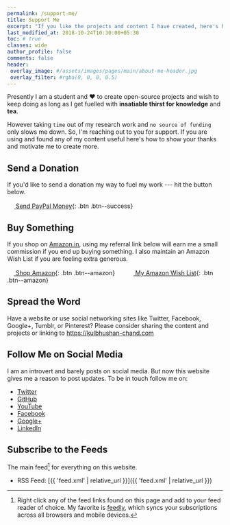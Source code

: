 ```yaml
---
permalink: /support-me/
title: Support Me
excerpt: "If you like the projects and content I have created, here's how to show your thanks and motivate me to create more of it."
last_modified_at: 2018-10-24T10:30:00+05:30
toc: # true
classes: wide
author_profile: false
comments: false
header:
 overlay_image: #/assets/images/pages/main/about-me-header.jpg
 overlay_filter: #rgba(0, 0, 0, 0.5)
---
```


Presently I am a student and ❤️ to create open-source projects and wish to keep doing as long as I get fuelled with **insatiable thirst for knowledge** and **tea**.

However taking `time` out of my research work and `no source of funding` only slows me down. So, I'm reaching out to you for support. If you are using and found any of my content useful here's how to show your thanks and motivate me to create more.

## Send a Donation

If you'd like to send a donation my way to fuel my work --- hit the button below.  

[<svg class="icon icon--paypal" width="16px" height="16px"><use xlink:href="{{ 'icons.svg#icon-paypal' | prepend: 'assets/icons/' | relative_url }}"></use></svg> Send PayPal Money](https://www.paypal.me/KulbhushanChand){: .btn .btn--success}


## Buy Something

If you shop on [Amazon.in](https://www.amazon.in/ref=as_li_ss_tl?ie=UTF8&linkCode=ll2&tag=ylog0a-21&linkId=1050d8ec861cb7e48bca1b4b6f8d3e3f&language=en_IN), using my referral link below will earn me a small commission if you end up buying something. I also maintain an Amazon Wish List if you are feeling extra generous.

[<svg class="icon icon--amazon" width="16px" height="16px"><use xlink:href="{{ 'icons.svg#icon-amazon' | prepend: 'assets/icons/' | relative_url }}"></use></svg> Shop Amazon](https://www.amazon.in/ref=as_li_ss_tl?ie=UTF8&linkCode=ll2&tag=ylog0a-21&linkId=1050d8ec861cb7e48bca1b4b6f8d3e3f&language=en_IN){: .btn .btn--amazon}
&nbsp; &nbsp; &nbsp;
[<svg class="icon icon--amazon" width="16px" height="16px"><use xlink:href="{{ 'icons.svg#icon-amazon' | prepend: 'assets/icons/' | relative_url }}"></use></svg> My Amazon Wish List](https://www.amazon.in/hz/wishlist/ls/9FJ6RVEGKVOX/ref=as_li_ss_tl?ie=UTF8&linkCode=ll2&tag=ylog0a-21&linkId=356306d344d87a9b81db7257980798ea&language=en_IN){: .btn .btn--amazon}


## Spread the Word

Have a website or use social networking sites like Twitter, Facebook, Google+, Tumblr, or Pinterest? Please consider sharing the content and projects or linking to <https://kulbhushan-chand.com>


## Follow Me on Social Media

I am an introvert and barely posts on social media. But now this website gives me a reason to post updates. To be in touch follow me on:

- [Twitter](https://twitter.com/ChandKulbhushan)
- [GitHub](https://github.com/Kulbhushan-Chand)
- [YouTube](https://www.youtube.com/user/erkulbhushan)
- [Facebook](https://facebook.com/kulbhushan.chand.007)
- [Google+](https://plus.google.com/+KulbhushanChand)
- [LinkedIn](https://www.linkedin.com/in/kulbhushan-chand)


## Subscribe to the Feeds

The main feed[^feed] for everything on this website.

- RSS Feed: [{{ 'feed.xml' | relative_url }}]({{ 'feed.xml' | relative_url }})


[^feed]: Right click any of the feed links found on this page and add to your feed reader of choice. My favorite is [feedly](https://feedly.com), which syncs your subscriptions across all browsers and mobile devices.

